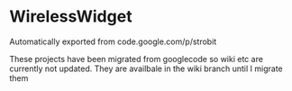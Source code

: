 # WirelessWidget
Automatically exported from code.google.com/p/strobit

These projects have been migrated from googlecode so wiki etc are currently not updated.  They are availbale in the wiki branch until I migrate them
